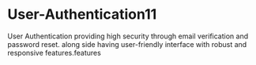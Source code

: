 # User-Authentication11
User Authentication providing high security through email verification and password reset. along side having user-friendly interface with robust and responsive features.features 
